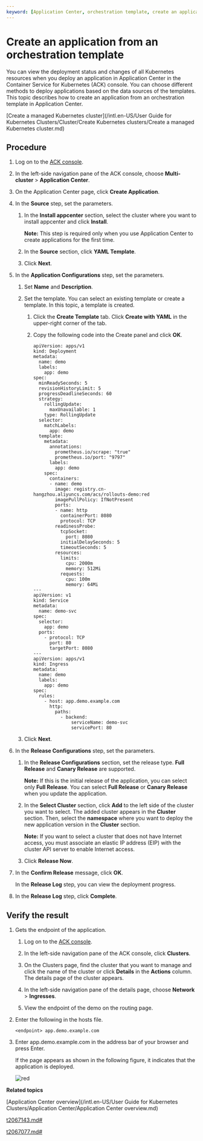 ```yaml
---
keyword: [Application Center, orchestration template, create an application]
---
```


# Create an application from an orchestration template

You can view the deployment status and changes of all Kubernetes resources when you deploy an application in Application Center in the Container Service for Kubernetes \(ACK\) console. You can choose different methods to deploy applications based on the data sources of the templates. This topic describes how to create an application from an orchestration template in Application Center.

[Create a managed Kubernetes cluster](/intl.en-US/User Guide for Kubernetes Clusters/Cluster/Create Kubernetes clusters/Create a managed Kubernetes cluster.md)

## Procedure

1.  Log on to the [ACK console](https://cs.console.aliyun.com).

2.  In the left-side navigation pane of the ACK console, choose **Multi-cluster** \> **Application Center**.

3.  On the Application Center page, click **Create Application**.

4.  In the **Source** step, set the parameters.

    1.  In the **Install appcenter** section, select the cluster where you want to install appcenter and click **Install**.

        **Note:** This step is required only when you use Application Center to create applications for the first time.

    2.  In the **Source** section, click **YAML Template**.

    3.  Click **Next**.

5.  In the **Application Configurations** step, set the parameters.

    1.  Set **Name** and **Description**.

    2.  Set the template. You can select an existing template or create a template. In this topic, a template is created.

        1.  Click the **Create Template** tab. Click **Create with YAML** in the upper-right corner of the tab.
        2.  Copy the following code into the Create panel and click **OK**.

            ```
            apiVersion: apps/v1
            kind: Deployment
            metadata:
              name: demo
              labels:
                app: demo
            spec:
              minReadySeconds: 5
              revisionHistoryLimit: 5
              progressDeadlineSeconds: 60
              strategy:
                rollingUpdate:
                  maxUnavailable: 1
                type: RollingUpdate
              selector:
                matchLabels:
                  app: demo
              template:
                metadata:
                  annotations:
                    prometheus.io/scrape: "true"
                    prometheus.io/port: "9797"
                  labels:
                    app: demo
                spec:
                  containers:
                  - name: demo
                    image: registry.cn-hangzhou.aliyuncs.com/acs/rollouts-demo:red
                    imagePullPolicy: IfNotPresent
                    ports:
                    - name: http
                      containerPort: 8080
                      protocol: TCP
                    readinessProbe:
                      tcpSocket:
                        port: 8080
                      initialDelaySeconds: 5
                      timeoutSeconds: 5
                    resources:
                      limits:
                        cpu: 2000m
                        memory: 512Mi
                      requests:
                        cpu: 100m
                        memory: 64Mi
            ---
            apiVersion: v1
            kind: Service
            metadata:
              name: demo-svc
            spec:
              selector:
                app: demo
              ports:
                - protocol: TCP
                  port: 80
                  targetPort: 8080
            ---
            apiVersion: apps/v1
            kind: Ingress
            metadata:
              name: demo
              labels:
                app: demo
            spec:
              rules:
                - host: app.demo.example.com
                  http:
                    paths:
                      - backend:
                          serviceName: demo-svc
                          servicePort: 80
            ```

    3.  Click **Next**.

6.  In the **Release Configurations** step, set the parameters.

    1.  In the **Release Configurations** section, set the release type. **Full Release** and **Canary Release** are supported.

        **Note:** If this is the initial release of the application, you can select only **Full Release**. You can select **Full Release** or **Canary Release** when you update the application.

    2.  In the **Select Cluster** section, click **Add** to the left side of the cluster you want to select. The added cluster appears in the **Cluster** section. Then, select the **namespace** where you want to deploy the new application version in the **Cluster** section.

        **Note:** If you want to select a cluster that does not have Internet access, you must associate an elastic IP address \(EIP\) with the cluster API server to enable Internet access.

    3.  Click **Release Now**.

7.  In the **Confirm Release** message, click **OK**.

    In the **Release Log** step, you can view the deployment progress.

8.  In the **Release Log** step, click **Complete**.


## Verify the result

1.  Gets the endpoint of the application.

    1.  Log on to the [ACK console](https://cs.console.aliyun.com).

    2.  In the left-side navigation pane of the ACK console, click **Clusters**.

    3.  On the Clusters page, find the cluster that you want to manage and click the name of the cluster or click **Details** in the **Actions** column. The details page of the cluster appears.

    4.  In the left-side navigation pane of the details page, choose **Network** \> **Ingresses**.

    5.  View the endpoint of the demo on the routing page.

2.  Enter the following in the hosts file.

    ```
    <endpoint> app.demo.example.com 
    ```

3.  Enter app.demo.example.com in the address bar of your browser and press Enter.

    If the page appears as shown in the following figure, it indicates that the application is deployed.

    ![red](https://help-static-aliyun-doc.aliyuncs.com/assets/img/en-US/9817128261/p263871.png)


**Related topics**  


[Application Center overview](/intl.en-US/User Guide for Kubernetes Clusters/Application Center/Application Center overview.md)

[t2067143.md\#]()

[t2067077.md\#]()

